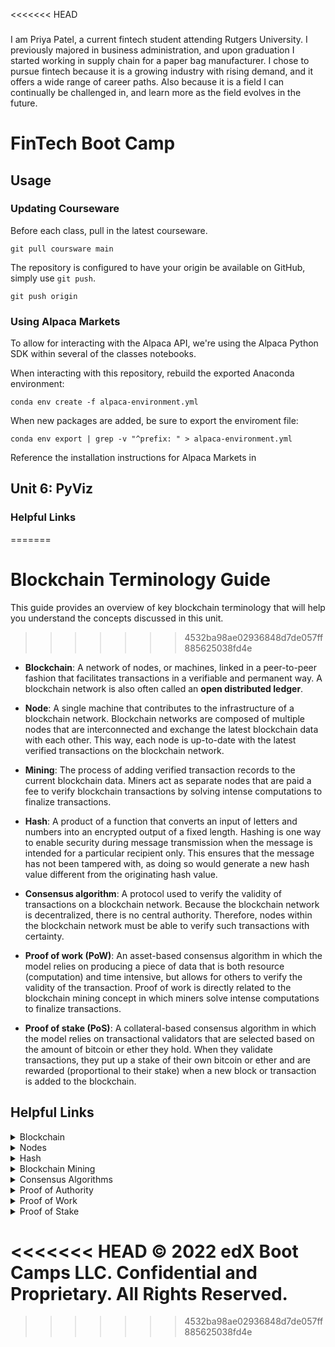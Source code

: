 <<<<<<< HEAD
### 
I am Priya Patel, a current fintech student attending Rutgers University. I previously majored in business administration, and upon graduation I started working in supply chain for a paper bag manufacturer. I chose to pursue fintech because it is a growing industry with rising demand, and it offers a wide range of career paths. Also because it is a field I can continually be challenged in, and learn more as the field evolves in the future.

# FinTech Boot Camp
## Usage
### Updating Courseware
Before each class, pull in the latest courseware.
```
git pull coursware main
```

The repository is configured to have your origin be available on GitHub,
simply use `git push`.
```
git push origin
```

### Using Alpaca Markets
To allow for interacting with the Alpaca API, we're using the Alpaca Python SDK
within several of the classes notebooks.

When interacting with this repository, rebuild the exported Anaconda 
environment:
```
conda env create -f alpaca-environment.yml
```

When new packages are added, be sure to export the enviroment file:
```
conda env export | grep -v "^prefix: " > alpaca-environment.yml
```

Reference the installation instructions for Alpaca Markets in

## Unit 6: PyViz
### Helpful Links
=======
# Blockchain Terminology Guide

This guide provides an overview of key blockchain terminology that will help you understand the concepts discussed in this unit. 
>>>>>>> 4532ba98ae02936848d7de057ff885625038fd4e

* **Blockchain**:  A network of nodes, or machines, linked in a peer-to-peer fashion that facilitates transactions in a verifiable and permanent way. A blockchain network is also often called an **open distributed ledger**.

* **Node**: A single machine that contributes to the infrastructure of a blockchain network. Blockchain networks are composed of multiple nodes that are interconnected and exchange the latest blockchain data with each other. This way, each node is up-to-date with the latest verified transactions on the blockchain network.

* **Mining**: The process of adding verified transaction records to the current blockchain data. Miners act as separate nodes that are paid a fee to verify blockchain transactions by solving intense computations to finalize transactions.

* **Hash**: A product of a function that converts an input of letters and numbers into an encrypted output of a fixed length. Hashing is one way to enable security during message transmission when the message is intended for a particular recipient only. This ensures that the message has not been tampered with, as doing so would generate a new hash value different from the originating hash value.

* **Consensus algorithm**: A protocol used to verify the validity of transactions on a blockchain network. Because the blockchain network is decentralized, there is no central authority. Therefore, nodes within the blockchain network must be able to verify such transactions with certainty.

* **Proof of work (PoW)**: An asset-based consensus algorithm in which the model relies on producing a piece of data that is both resource (computation) and time intensive, but allows for others to verify the validity of the transaction. Proof of work is directly related to the blockchain mining concept in which miners solve intense computations to finalize transactions.

* **Proof of stake (PoS)**: A collateral-based consensus algorithm in which the model relies on transactional validators that are selected based on the amount of bitcoin or ether they hold. When they validate transactions, they put up a stake of their own bitcoin or ether and are rewarded (proportional to their stake) when a new block or transaction is added to the blockchain.


## Helpful Links

<details><summary>Blockchain</summary>

* <https://www.investopedia.com/terms/b/blockchain.asp>

</details>

<details><summary>Nodes</summary>

* <https://medium.com/coinmonks/blockchain-what-is-a-node-or-masternode-and-what-does-it-do-4d9a4200938f>

</details>

<details><summary>Hash</summary>

* <https://www.investopedia.com/terms/h/hash.asp>

</details>
<details><summary>Blockchain Mining</summary>

* <https://www.bitcoinmining.com/>

</details>
<details><summary>Consensus Algorithms</summary>

* <https://www.binance.vision/blockchain/what-is-a-blockchain-consensus-algorithm>

</details>
<details><summary>Proof of Authority</summary>

* <https://www.binance.vision/blockchain/proof-of-authority-explained>

</details>
<details><summary>Proof of Work</summary>

* <https://en.bitcoin.it/wiki/Proof_of_work>

</details>
<details><summary>Proof of Stake</summary>

* <https://www.investopedia.com/terms/p/proof-stake-pos.asp>

</details>

<<<<<<< HEAD
© 2022 edX Boot Camps LLC. Confidential and Proprietary. All Rights Reserved.
=======
>>>>>>> 4532ba98ae02936848d7de057ff885625038fd4e
